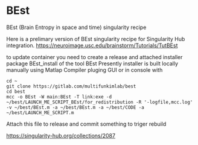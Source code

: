 # BEst
BEst (Brain Entropy in space and time) singularity recipe

Here is a prelimary version of BEst singularity recipe for Singularity Hub integration.
https://neuroimage.usc.edu/brainstorm/Tutorials/TutBEst


to update container you need to create a release and attached installer package BEst_install of the tool BEst
Presently installer is built locally manually using Matlap Compiler pluging GUI or in console with
 
~~~~shell 
cd ~
git clone https://gitlab.com/multifunkimlab/best 
cd best
mcc -o BEst -W main:BEst -T link:exe -d ~/best/LAUNCH_ME_SCRIPT_BEst/for_redistribution -R '-logfile,mcc.log' -v ~/best/BEst.m -a ~/best/BEst.m -a ~/best/CODE -a ~/best/LAUNCH_ME_SCRIPT.m 
~~~~

Attach this file to release and commit something to triger rebuild

https://singularity-hub.org/collections/2087
